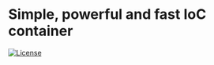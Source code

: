 # Simple, powerful and fast IoC container

[![License](https://img.shields.io/badge/License-MIT-green.svg)](LICENSE)

